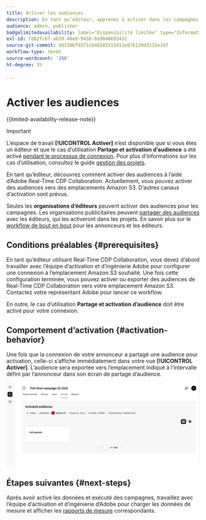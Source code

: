 ```yaml
---
title: Activer les audiences
description: En tant qu’éditeur, apprenez à activer dans les campagnes les audiences partagées avec vous par votre collaborateur.
audience: admin, publisher
badgelimitedavailability: label="Disponibilité limitée" type="Informative" url="https://helpx.adobe.com/fr/legal/product-descriptions/real-time-customer-data-platform-collaboration.html newtab=true"
exl-id: fd82fcbf-ab39-48e0-9438-0a9046693431
source-git-commit: dd1386f9371cb40285315d11e07b139d3115e147
workflow-type: tm+mt
source-wordcount: '268'
ht-degree: 3%

---
```


# Activer les audiences

{{limited-availability-release-note}}

>[!IMPORTANT]
>
>L’espace de travail **[!UICONTROL Activer]** n’est disponible que si vous êtes un éditeur et que le cas d’utilisation **Partage et activation d’audience** a été activé [pendant le processus de connexion](../connect/establishing-connections.md#connection-settings). Pour plus d’informations sur les cas d’utilisation, consultez le guide [gestion des projets](./manage-projects.md#project-use-cases).

En tant qu’éditeur, découvrez comment activer des audiences à l’aide d’Adobe Real-Time CDP Collaboration. Actuellement, vous pouvez activer des audiences vers des emplacements Amazon S3. D’autres canaux d’activation sont prévus.

Seules les **organisations d’éditeurs** peuvent activer des audiences pour les campagnes. Les organisations publicitaires peuvent [partager des audiences](/help/guide/collaborate/share.md) avec les éditeurs, qui les activeront dans les projets. En savoir plus sur le [workflow de bout en bout](/help/guide/end-to-end-workflow.md) pour les annonceurs et les éditeurs.

## Conditions préalables {#prerequisites}

En tant qu’éditeur utilisant Real-Time CDP Collaboration, vous devez d’abord travailler avec l’équipe d’activation et d’ingénierie Adobe pour configurer une connexion à l’emplacement Amazon S3 souhaité. Une fois cette configuration terminée, vous pouvez activer ou exporter des audiences de Real-Time CDP Collaboration vers votre emplacement Amazon S3. Contactez votre représentant Adobe pour lancer ce workflow.

En outre, le cas d’utilisation **Partage et activation d’audience** doit être activé pour votre connexion.

## Comportement d’activation {#activation-behavior}

Une fois que la connexion de votre annonceur a partagé une audience pour activation, celle-ci s’affiche immédiatement dans votre vue **[!UICONTROL Activer]**. L’audience sera exportée vers l’emplacement indiqué à l’intervalle défini par l’annonceur dans son écran de partage d’audience.

![Activer le workflow vers une destination Amazon S3.](/help/assets/collaborate/activate/activate-to-amazon-s3.png)

## Étapes suivantes {#next-steps}

Après avoir activé les données et exécuté des campagnes, travaillez avec l’équipe d’activation et d’ingénierie d’Adobe pour charger les données de mesure et afficher les [rapports de mesure](/help/guide/collaborate/measure.md) correspondants.
